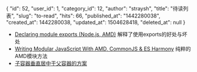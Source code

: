 {
    "id": 52,
    "user_id": 1,
    "category_id": 12,
    "author": "straysh",
    "title": "待读列表",
    "slug": "to-read",
    "hits": 66,
    "published_at": "1442280038",
    "created_at": 1442280038,
    "updated_at": 1504628418,
    "deleted_at": null
}
* [Declaring module exports (Node.js, AMD)](http://www.2ality.com/2012/04/declaring-module-exports.html) 解释了使用exports的好处与坏处
* [Writing Modular JavaScript With AMD, CommonJS & ES Harmony](http://addyosmani.com/writing-modular-js/) 纯粹的AMD模块方法
* [子容器垂直居中于父容器的方案](http://segmentfault.com/a/1190000000381042#articleHeader6)